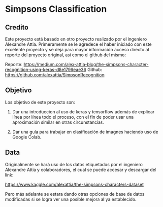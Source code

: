 # Simpsons Classification 
## Credito
Este proyecto está basado en otro proyecto realizado por el ingeniero Alexandre Attia. Primeramente se le agredece el haber iniciado con este excelente proyecto y se deja para mayor información acceso directo al reporte del proyecto original, asi como el github del mismo:

Reporte: https://medium.com/alex-attia-blog/the-simpsons-character-recognition-using-keras-d8e1796eae36
Github: https://github.com/alexattia/SimpsonRecognition

## Objetivo
Los objetivo de este proyecto son:

1. Dar una introduccion al uso de keras y tensorflow además de explicar línea por línea todo el proceso, con el fin de poder usar una aproximación similar en otras circunstancias.

2. Dar una guía para trabajar en clasificación de imagnes haciendo uso de Google Colab.

## Data
Originalmente se hará uso de los datos etiquetados por el ingeniero Alexandre Attia y colaboradores, el cual se puede accesar y descargar del link:

https://www.kaggle.com/alexattia/the-simpsons-characters-dataset

Pero más adelante se estara dando otras opciones de base de datos modificadas si se logra ver una posible mejora al ya establecido.


